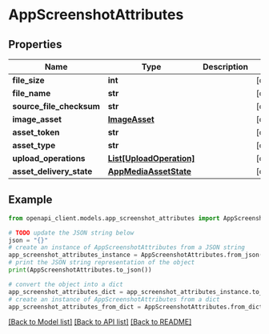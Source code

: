 # AppScreenshotAttributes


## Properties

Name | Type | Description | Notes
------------ | ------------- | ------------- | -------------
**file_size** | **int** |  | [optional] 
**file_name** | **str** |  | [optional] 
**source_file_checksum** | **str** |  | [optional] 
**image_asset** | [**ImageAsset**](ImageAsset.md) |  | [optional] 
**asset_token** | **str** |  | [optional] 
**asset_type** | **str** |  | [optional] 
**upload_operations** | [**List[UploadOperation]**](UploadOperation.md) |  | [optional] 
**asset_delivery_state** | [**AppMediaAssetState**](AppMediaAssetState.md) |  | [optional] 

## Example

```python
from openapi_client.models.app_screenshot_attributes import AppScreenshotAttributes

# TODO update the JSON string below
json = "{}"
# create an instance of AppScreenshotAttributes from a JSON string
app_screenshot_attributes_instance = AppScreenshotAttributes.from_json(json)
# print the JSON string representation of the object
print(AppScreenshotAttributes.to_json())

# convert the object into a dict
app_screenshot_attributes_dict = app_screenshot_attributes_instance.to_dict()
# create an instance of AppScreenshotAttributes from a dict
app_screenshot_attributes_from_dict = AppScreenshotAttributes.from_dict(app_screenshot_attributes_dict)
```
[[Back to Model list]](../README.md#documentation-for-models) [[Back to API list]](../README.md#documentation-for-api-endpoints) [[Back to README]](../README.md)


